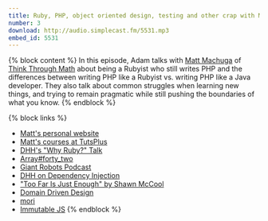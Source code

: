 ```yaml
---
title: Ruby, PHP, object oriented design, testing and other crap with Matt Machuga
number: 3
download: http://audio.simplecast.fm/5531.mp3
embed_id: 5531
---
```


{% block content %}
In this episode, Adam talks with [Matt Machuga](https://twitter.com/machuga) of [Think Through Math](http://www.thinkthroughmath.com/) about being a Rubyist who still writes PHP and the differences between writing PHP like a Rubyist vs. writing PHP like a Java developer. They also talk about common struggles when learning new things, and trying to remain pragmatic while still pushing the boundaries of what you know.
{% endblock %}

{% block links %}
- [Matt's personal website](http://matthewmachuga.com/)
- [Matt's courses at TutsPlus](http://tutsplus.com/authors/matthew-machuga)
- [DHH's "Why Ruby?" Talk](https://vimeo.com/17420638)
- [Array#forty_two](https://github.com/rails/rails/commit/e50530ca3ab5db53ebc74314c54b62b91b932389)
- [Giant Robots Podcast](http://giantrobots.fm/)
- [DHH on Dependency Injection](http://david.heinemeierhansson.com/2012/dependency-injection-is-not-a-virtue.html)
- ["Too Far Is Just Enough" by Shawn McCool](http://shawnmc.cool/too-far-is-just-far-enough)
- [Domain Driven Design](http://www.amazon.com/Domain-Driven-Design-Tackling-Complexity-Software/dp/0321125215)
- [mori](http://swannodette.github.io/mori/)
- [Immutable JS](https://github.com/facebook/immutable-js)
{% endblock %}
